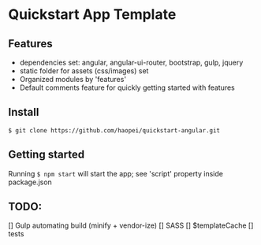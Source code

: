 # Quickstart App Template

## Features
 - dependencies set: angular, angular-ui-router, bootstrap, gulp, jquery
 - static folder for assets (css/images) set
 - Organized modules by 'features'
 - Default comments feature for quickly getting started with features

## Install
`$ git clone https://github.com/haopei/quickstart-angular.git`

## Getting started
 Running `$ npm start` will start the app; see 'script' property inside package.json

## TODO:

 [] Gulp automating build (minify + vendor-ize)
 [] SASS
 [] $templateCache
 [] tests
